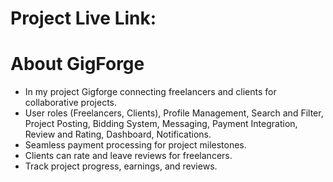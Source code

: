 # Project Live Link: 

# About GigForge

- In my project Gigforge connecting freelancers and clients for collaborative projects.
- User roles (Freelancers, Clients), Profile Management, Search and Filter, Project Posting, Bidding System, Messaging, Payment Integration, Review and Rating, Dashboard, Notifications.
- Seamless payment processing for project milestones.
- Clients can rate and leave reviews for freelancers.
- Track project progress, earnings, and reviews.
